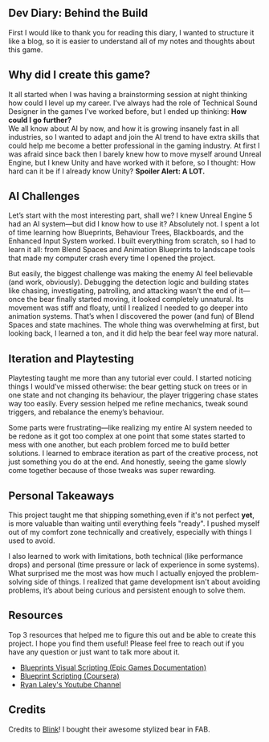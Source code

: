 ## Dev Diary: Behind the Build
First I would like to thank you for reading this diary, I wanted to structure it like a blog, so it is easier to understand all of my notes and thoughts about this game. 

## Why did I create this game?
It all started when I was having a brainstorming session at night thinking how could I level up my career. I've always had the role of Technical Sound Designer in the games I've worked before, but I ended up thinking: **How could I go further?**  
We all know about AI by now, and how it is growing insanely fast in all industries, so I wanted to adapt and join the AI trend to have extra skills that could help me become a better professional in the gaming industry. At first I was afraid since back then 
I barely knew how to move myself around Unreal Engine, but I knew Unity and have worked with it before, so I thought: How hard can it be if I already know Unity? **Spoiler Alert: A LOT.**

## AI Challenges
Let’s start with the most interesting part, shall we? I knew Unreal Engine 5 had an AI system—but did I know how to use it? Absolutely not. I spent a lot of time learning how Blueprints, Behaviour Trees, Blackboards, and the Enhanced Input System worked. I built everything from scratch, so I had to learn it all: from Blend Spaces and Animation Blueprints to landscape tools that made my computer crash every time I opened the project.

But easily, the biggest challenge was making the enemy AI feel believable (and work, obviously). Debugging the detection logic and building states like chasing, investigating, patrolling, and attacking wasn’t the end of it—once the bear finally started moving, it looked completely unnatural. Its movement was stiff and floaty, until I realized I needed to go deeper into animation systems. That’s when I discovered the power (and fun) of Blend Spaces and state machines. The whole thing was overwhelming at first, but looking back, I learned a ton, and it did help the bear feel way more natural.

## Iteration and Playtesting
Playtesting taught me more than any tutorial ever could. I started noticing things I would’ve missed otherwise: the bear getting stuck on trees or in one state and not changing its behaviour, the player triggering chase states way too easily. Every session helped me refine mechanics, tweak sound triggers, and rebalance the enemy’s behaviour.

Some parts were frustrating—like realizing my entire AI system needed to be redone as it got too complex at one point that some states started to mess with one another, but each problem forced me to build better solutions. I learned to embrace iteration as part of the creative process, not just something you do at the end. And honestly, seeing the game slowly come together because of those tweaks was super rewarding.

## Personal Takeaways
This project taught me that shipping something,even if it's not perfect **yet**, is more valuable than waiting until everything feels "ready". I pushed myself out of my comfort zone technically and creatively, especially with things I used to avoid.

I also learned to work with limitations, both technical (like performance drops) and personal (time pressure or lack of experience in some systems). What surprised me the most was how much I actually enjoyed the problem-solving side of things. I realized that game development isn't about avoiding problems, it’s about being curious and persistent enough to solve them.

## Resources
Top 3 resources that helped me to figure this out and be able to create this project. I hope you find them useful! Please feel free to reach out if you have any question or just want to talk more about it.
- [Blueprints Visual Scripting (Epic Games Documentation)](https://dev.epicgames.com/documentation/en-us/unreal-engine/blueprints-visual-scripting-in-unreal-engine)
- [Blueprint Scripting (Coursera)](https://www.coursera.org/learn/blueprint-scripting)
- [Ryan Laley's Youtube Channel](https://www.youtube.com/@RyanLaley)

## Credits
Credits to [Blink](https://www.fab.com/sellers/Blink)! I bought their awesome stylized bear in FAB.
